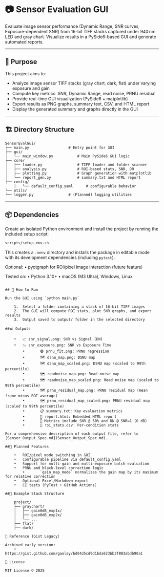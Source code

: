 # 📷 Sensor Evaluation GUI

Evaluate image sensor performance (Dynamic Range, SNR curves, Exposure-dependent SNR) from 16-bit TIFF stacks captured under 940 nm LED and gray chart. Visualize results in a PySide6-based GUI and generate automated reports.

---

## 🧭 Purpose

This project aims to:
- Analyze image sensor TIFF stacks (gray chart, dark, flat) under varying exposure and gain
- Compute key metrics: SNR, Dynamic Range, read noise, PRNU residual
- Provide real-time GUI visualization (PySide6 + matplotlib)
- Export results as PNG graphs, summary text, CSV, and HTML report
- Display the generated summary and graphs directly in the GUI

---

## 🏗 Directory Structure

	SensorEvalGui/
	├── main.py                  # Entry point for GUI
	├── gui/
	│   └── main_window.py           # Main PySide6 GUI logic
	├── core/
	│   ├── loader.py                # TIFF loader and folder scanner
	│   ├── analysis.py              # ROI-based stats, SNR, DR
	│   ├── plotting.py              # Graph generation with matplotlib
	│   └── report_gen.py            # summary.txt and HTML report
	├── config/
        │   └── default_config.yaml      # configurable behavior
	└── utils/
	└── logger.py                # (Planned) logging utilities

---

## 📦 Dependencies

Create an isolated Python environment and install the project by running the
included setup script:

```bash
scripts/setup_env.sh
```

This creates a `.venv` directory and installs the package in editable mode with
its development dependencies (including `pytest`).

Optional:
        •       pyqtgraph for ROI/pixel image interaction (future feature)

Tested on:
	•	Python 3.10+
	•	macOS (M3 Ultra), Windows, Linux
```

## 🚀 How to Run

Run the GUI using `python main.py`

	1.	Select a folder containing a stack of 16-bit TIFF images
	2.	The GUI will compute ROI stats, plot SNR graphs, and export results
	3.	Output saved to output/ folder in the selected directory

##📊 Outputs

	•	📈 snr_signal.png: SNR vs Signal (DN)
	•	📉 snr_exposure.png: SNR vs Exposure Time
        •       🟢 prnu_fit.png: PRNU regression
        •       🗺 dsnu_map.png: DSNU map
        •       🗺 dsnu_map_scaled.png: DSNU map (scaled to 99th percentile)
        •       🗺 readnoise_map.png: Read noise map
        •       🗺 readnoise_map_scaled.png: Read noise map (scaled to 99th percentile)
        •       🗺 prnu_residual_map.png: PRNU residual map (mean frame minus ROI average)
        •       🗺 prnu_residual_map_scaled.png: PRNU residual map (scaled to 99th percentile)
        •       📋 summary.txt: Key evaluation metrics
        •       📄 report.html: Embedded HTML report
        •       📌 Metrics include SNR @ 50% and DN @ SNR=1 (0 dB)
        •       📑 roi_stats.csv: Per-condition stats

For a comprehensive description of each output file, refer to
[Sensor_Output_Spec.md](Sensor_Output_Spec.md).

##🔮 Planned Features

	•	ROI/pixel mode switching in GUI
	•	Configurable pipeline via default_config.yaml
	•	Support for multi-gain and multi-exposure batch evaluation
	•	PRNU and black-level correction logic
        •       `gain_map_mode` normalizes the gain map by its maximum for relative correction
	•	Optional Excel/Markdown export
	•	CI tests (PyTest + GitHub Actions)

##🧪 Example Stack Structure

	project/
	├── graychart/
	│   ├── gain0dB_exp1x/
	│   ├── gain0dB_exp2x/
	│   └── ...
	├── flat/
	├── dark/

📎 Reference (Gist Legacy)

Archived early version:
	•	https://gist.github.com/gaolay/bd04d5cd9d1bda623bb3f883abdb90a1

🪪 License

MIT License © 2025

